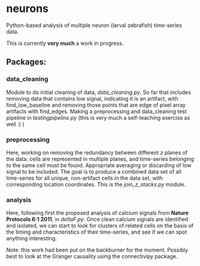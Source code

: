 # neurons
Python-based analysis of multiple neuron (larval zebrafish) time-series data. 

This is currently **very much** a work in progress. 

## Packages: 

### data_cleaning
Module to do initial cleaning of data, *data_cleaning.py*. So far that includes removing data that contains low signal, indicating it is an artifact, with find_low_baseline and removing those points that are edge of pixel array artifacts with find_edges. Making a preprocessing and data_cleaning test pipeline in *testingpipeline.py* (this is very much a self-teaching exercise as well :) )

### preprocessing 
Here, working on removing the redundancy between different z planes of the data: cells are represented in multiple planes, and 
time-series belonging to the same cell must be found. Appropriate averaging or discarding of low signal to be included. The goal is to produce a combined data set of all time-series for all unique, non-artifact cells in the data set, with corresponding location coordinates. This is the *join_z_stacks.py* module. 

### analysis 
Here, following first the proposed analysis of calcium signals from **Nature Protocols 6:1 2011**, in *deltaF.py*. Once clean calcium signals are identified and isolated, we can start to look for clusters of related cells on the basis of the timing and characteristics of their time-series, and see if we can spot anything interesting. 


Note: this work had been put on the backburner for the moment. Possibly best to look at the Granger causality using the connectivipy package. 
